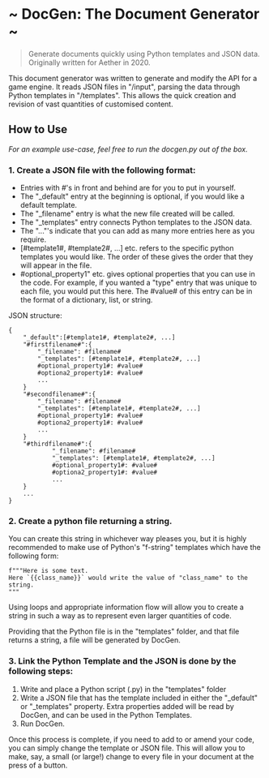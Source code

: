 # ~ DocGen: The Document Generator ~
> Generate documents quickly using Python templates and JSON data.
Originally written for Aether in 2020.

This document generator was written to generate and modify the API for a game engine. It reads JSON files in "/input", parsing the data through Python templates in "/templates". This allows the quick creation and revision of vast quantities of customised content.

## How to Use

_For an example use-case, feel free to run the docgen.py out of the box._

### 1. Create a JSON file with the following format:
* Entries with #'s in front and behind are for you to put in yourself.
* The "_default" entry at the beginning is optional, if you would like a default template.
* The "_filename" entry is what the new file created will be called.
* The "_templates" entry connects Python templates to the JSON data.
* The "..."'s indicate that you can add as many more entries here as you require.
* [#template1#, #template2#, ...] etc. refers to the specific python templates you would like. The order of these gives the order that they will appear in the file.
* #optional_property1" etc. gives optional properties that you can use in the code. For example, if you wanted a "type" entry that was unique to each file, you would put this here. The #value# of this entry can be in the format of a dictionary, list, or string.

JSON structure:

    {
        "_default":[#template1#, #template2#, ...]
        "#firstfilename#":{
            "_filename": #filename#
            "_templates": [#template1#, #template2#, ...]
            #optional_property1#: #value#
            #optiona2_property1#: #value#
            ...
        }
        "#secondfilename#":{
            "_filename": #filename#
            "_templates": [#template1#, #template2#, ...]
            #optional_property1#: #value#
            #optiona2_property1#: #value#
            ...
        }
        "#thirdfilename#":{
                "_filename": #filename#
                "_templates": [#template1#, #template2#, ...]
                #optional_property1#: #value#
                #optiona2_property1#: #value#
                ...
        }
        ...
    }

### 2. Create a python file returning a string.

You can create this string in whichever way pleases you, but it is highly recommended to make use of Python's "f-string" templates which have the following form:

    f"""Here is some text.
    Here `{{class_name}}` would write the value of "class_name" to the string.
    """

Using loops and appropriate information flow will allow you to create a string in such a way as to 
represent even larger quantities of code.

Providing that the Python file is in the "templates" folder, and that  file returns a string, a file will be generated by DocGen.

### 3. Link the Python Template and the JSON is done by the following steps:

1. Write and place a Python script (.py) in the "templates" folder
2. Write a JSON file that has the template included in either the "_default" or "_templates" property. Extra properties added will be read by DocGen, and can be used in the Python Templates.
3. Run DocGen.

Once this process is complete, if you need to add to or amend your code, you can simply change the template or JSON file. This will allow you to make, say, a small (or large!) change to every file in your document at the press of a button.